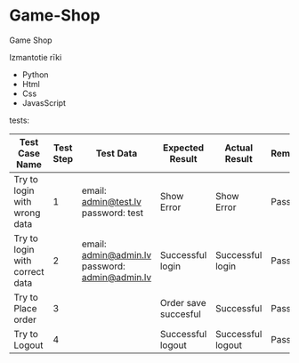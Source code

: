 # Game-Shop
Game Shop

Izmantotie rīki 
- Python
- Html
- Css
- JavasScript 

tests:

| Test Case Name                                   | Test Step | Test Data                                                                         | Expected Result        | Actual Result     | Remarks |
| ------------------------------------------------ | --------- | --------------------------------------------------------------------------------- | ---------------------- | ----------------- | ------- |
| Try to login with wrong data                     | 1         | email: admin@test.lv   <br>password: test                                         | Show Error             | Show Error        | Pass    |
| Try to login with correct data                   | 2         | email: admin@admin.lv<br>password: admin@admin.lv                                 | Successful login       | Successful login  | Pass    |
| Try to Place order                               | 3         |                                                                                   | Order save succesful   | Successful        | Pass    |
| Try to Logout                                    | 4         |                                                                                   | Successful logout      | Successful logout | Pass    |
